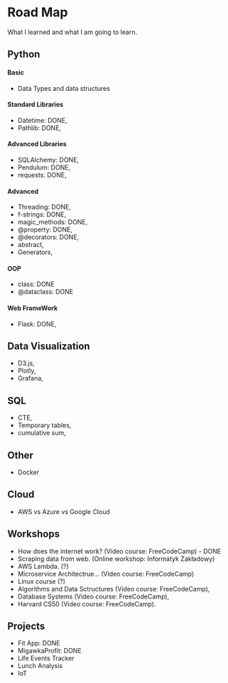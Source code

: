 # Road Map
What I learned and what I am going to learn. 

## Python

#### Basic
- Data Types and data structures

#### Standard Libraries
- Datetime: DONE,
- Pathlib: DONE,

#### Advanced Libraries
- SQLAlchemy: DONE,
- Pendulum: DONE,
- requests: DONE,

#### Advanced
- Threading: DONE,
- f-strings: DONE,
- magic_methods: DONE,
- @property: DONE,
- @decorators: DONE,
- abstract,
- Generators,

#### OOP
- class: DONE
- @dataclass: DONE

#### Web FrameWork
- Flask: DONE,

## Data Visualization
- D3.js,
- Plotly,
- Grafana,

## SQL
- CTE,
- Temporary tables,
- cumulative sum,

## Other
- Docker

## Cloud
- AWS vs Azure vs Google Cloud

## Workshops
- How does the internet work? (Video course: FreeCodeCamp) - DONE
- Scraping data from web. (Online workshop: Informatyk Zakładowy)
- AWS Lambda. (?)
- Microservice Architectrue...  (Video course: FreeCodeCamp)
- Linux course (?)
- Algorithms and Data Sctructures (Video course: FreeCodeCamp),
- Database Systems (Video course: FreeCodeCamp),
- Harvard CS50 (Video course: FreeCodeCamp).

## Projects
- Fit App: DONE
- MigawkaProfit: DONE
- Life Events Tracker
- Lunch Analysis
- IoT
